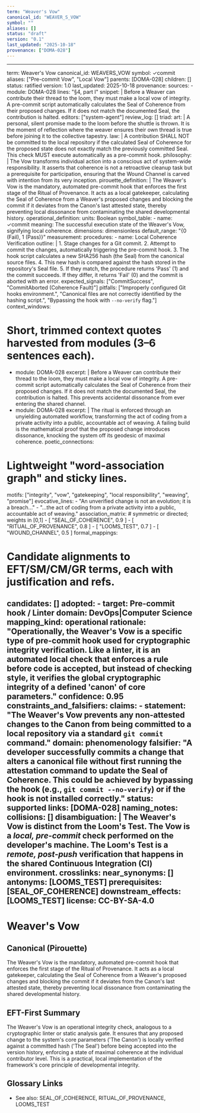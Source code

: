 ```yaml
---
term: "Weaver's Vow"
canonical_id: "WEAVER_S_VOW"
symbol: ""
aliases: []
status: "draft"
version: "0.1"
last_updated: "2025-10-18"
provenance: ["DOMA-028"]
---
```


---
term: Weaver's Vow
canonical_id: WEAVERS_VOW
symbol: ✓commit
aliases: ["Pre-commit Vow", "Local Vow"]
parents: [DOMA-028]
children: []
status: ratified
version: 1.0
last_updated: 2025-10-18
provenance:
  sources:
    - module: DOMA-028
      lines: "§4, part I"
      snippet: |
        Before a Weaver can contribute their thread to the loom, they must make a local vow of integrity. A pre-commit script automatically calculates the Seal of Coherence from their proposed changes. If it does not match the documented Seal, the contribution is halted.
  editors: ["system-agent"]
  review_log: []
triad:
  art: |
    A personal, silent promise made to the loom before the shuttle is thrown. It is the moment of reflection where the weaver ensures their own thread is true before joining it to the collective tapestry.
  law: |
    A contribution SHALL NOT be committed to the local repository if the calculated Seal of Coherence for the proposed state does not exactly match the previously committed Seal. This check MUST execute automatically as a pre-commit hook.
  philosophy: |
    The Vow transforms individual action into a conscious act of system-wide responsibility. It asserts that coherence is not a retroactive cleanup task but a prerequisite for participation, ensuring that the Wound Channel is carved with intention from its very inception.
pirouette_definition: |
  The Weaver's Vow is the mandatory, automated pre-commit hook that enforces the first stage of the Ritual of Provenance. It acts as a local gatekeeper, calculating the Seal of Coherence from a Weaver's proposed changes and blocking the commit if it deviates from the Canon's last attested state, thereby preventing local dissonance from contaminating the shared developmental history.
operational_definition:
  units: Boolean
  symbol_table:
    - name: ✓commit
      meaning: The successful execution state of the Weaver's Vow, signifying local coherence.
      dimensions: dimensionless
      default_range: "{0 (Fail), 1 (Pass)}"
  measurement:
    procedures:
      - name: Local Coherence Verification
        outline: |
          1. Stage changes for a Git commit.
          2. Attempt to commit the changes, automatically triggering the pre-commit hook.
          3. The hook script calculates a new SHA256 hash (the Seal) from the canonical source files.
          4. This new hash is compared against the hash stored in the repository's Seal file.
          5. If they match, the procedure returns 'Pass' (1) and the commit succeeds. If they differ, it returns 'Fail' (0) and the commit is aborted with an error.
        expected_signals: ["CommitSuccess", "CommitAborted (Coherence Fault)"]
        pitfalls: ["Improperly configured Git hooks environment.", "Canonical files are not correctly identified by the hashing script.", "Bypassing the hook with `--no-verify` flag."]
context_windows:
  # Short, trimmed context quotes harvested from modules (3–6 sentences each).
  - module: DOMA-028
    excerpt: |
      Before a Weaver can contribute their thread to the loom, they must make a local vow of integrity. A pre-commit script automatically calculates the Seal of Coherence from their proposed changes. If it does not match the documented Seal, the contribution is halted. This prevents accidental dissonance from ever entering the shared channel.
  - module: DOMA-028
    excerpt: |
      The ritual is enforced through an unyielding automated workflow, transforming the act of coding from a private activity into a public, accountable act of weaving. A failing build is the mathematical proof that the proposed change introduces dissonance, knocking the system off its geodesic of maximal coherence.
poetic_connections:
  # Lightweight "word-association graph" and sticky lines.
  motifs: ["integrity", "vow", "gatekeeping", "local responsibility", "weaving", "promise"]
  evocative_lines:
    - "An unverified change is not an evolution; it is a breach..."
    - "...the act of coding from a private activity into a public, accountable act of weaving."
  association_matrix:
    # symmetric or directed; weights in [0,1]
    - [ "SEAL_OF_COHERENCE", 0.9 ]
    - [ "RITUAL_OF_PROVENANCE", 0.8 ]
    - [ "LOOMS_TEST", 0.7 ]
    - [ "WOUND_CHANNEL", 0.5 ]
formal_mappings:
  # Candidate alignments to EFT/SM/CM/GR terms, each with justification and refs.
  candidates: []
  adopted:
    - target: Pre-commit hook / Linter
      domain: DevOps|Computer Science
      mapping_kind: operational
      rationale: "Operationally, the Weaver's Vow is a specific type of pre-commit hook used for cryptographic integrity verification. Like a linter, it is an automated local check that enforces a rule before code is accepted, but instead of checking style, it verifies the global cryptographic integrity of a defined 'canon' of core parameters."
      confidence: 0.95
constraints_and_falsifiers:
  claims:
    - statement: "The Weaver's Vow prevents any non-attested changes to the Canon from being committed to a local repository via a standard `git commit` command."
      domain: phenomenology
      falsifier: "A developer successfully commits a change that alters a canonical file without first running the attestation command to update the Seal of Coherence. This could be achieved by bypassing the hook (e.g., `git commit --no-verify`) or if the hook is not installed correctly."
      status: supported
      links: [DOMA-028]
naming_notes:
  collisions: []
  disambiguation: |
    The Weaver's Vow is distinct from the **Loom's Test**. The Vow is a *local, pre-commit* check performed on the developer's machine. The Loom's Test is a *remote, post-push* verification that happens in the shared Continuous Integration (CI) environment.
crosslinks:
  near_synonyms: []
  antonyms: [LOOMS_TEST]
  prerequisites: [SEAL_OF_COHERENCE]
  downstream_effects: [LOOMS_TEST]
license: CC-BY-SA-4.0
---

# Weaver's Vow

## Canonical (Pirouette)
The Weaver's Vow is the mandatory, automated pre-commit hook that enforces the first stage of the Ritual of Provenance. It acts as a local gatekeeper, calculating the Seal of Coherence from a Weaver's proposed changes and blocking the commit if it deviates from the Canon's last attested state, thereby preventing local dissonance from contaminating the shared developmental history.

## EFT-First Summary
The Weaver's Vow is an operational integrity check, analogous to a cryptographic linter or static analysis gate. It ensures that any proposed change to the system's core parameters ('The Canon') is locally verified against a committed hash ('The Seal') before being accepted into the version history, enforcing a state of maximal coherence at the individual contributor level. This is a practical, local implementation of the framework's core principle of developmental integrity.

## Glossary Links
- See also: SEAL_OF_COHERENCE, RITUAL_OF_PROVENANCE, LOOMS_TEST